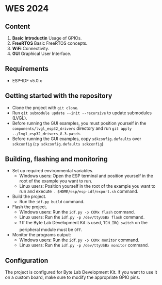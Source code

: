 # WES 2024

## Content

1. **Basic Introductin**
   Usage of GPIOs.
2. **FreeRTOS**
   Basic FreeRTOS concepts.
3. **WiFi**
   Connectivity.
4. **GUI**
   Graphical User Interface.

## Requirements
- ESP-IDF v5.0.x

## Getting started with the repository
- Clone the project with `git clone`.
- Run `git submodule update --init --recursive` to update submodules (LVGL).
- Before running the GUI examples, you must position yourself in the `components/lvgl_esp32_drivers` directory and run `git apply ../lvgl_esp32_drivers_8-3.patch`.
- Before running the GUI examples, copy `sdkconfig.defaults` over `sdkconfig` (`cp sdkconfig.defaults sdkconfig`)


## Building, flashing and monitoring
- Set up required environmental variables. 
   - Windows users: Open the ESP terminal and position yourself in the root of the example you want to run.
   - Linux users: Position yourself in the root of the example you want to run and execute `. $HOME/esp/esp-idf/export.sh` command.
- Build the project.
   - Run the `idf.py build` command.
- Flash the project.
   - Windows users: Run the `idf.py -p COMx flash` command.
   - Linux users: Run the `idf.py -p /dev/ttyUSBx flash` command.
   - :exclamation:  If the Byte Lab Development Kit is used, `TCH_IRQ switch` on the peripheral module must be `OFF`.
- Monitor the programs output:
   - Windows users: Run the `idf.py -p COMx monitor` command.
   - Linux users: Run the `idf.py -p /dev/ttyUSBx monitor` command.

## Configuration

The project is configured for Byte Lab Development Kit. If you want to use it on a custom board, make sure to modify the appropriate GPIO pins.